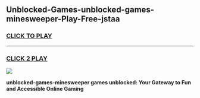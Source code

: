 
## Unblocked-Games-unblocked-games-minesweeper-Play-Free-jstaa
<h3>
<a href="https://premium76.site?title=unblocked-games-minesweeper&ref=23A">CLICK TO PLAY</a></h3>
<hr>

<h3>
<a href="https://premium76.site?title=unblocked-games-minesweeper&ref=23A">CLICK 2 PLAY</a>
  
</h3>

<a href="https://premium76.site?title=unblocked-games-minesweeper&ref=23A"><img src="https://clearcache.store/games.png"></a>


**unblocked-games-minesweeper games unblocked: Your Gateway to Fun and Accessible Online Gaming**
